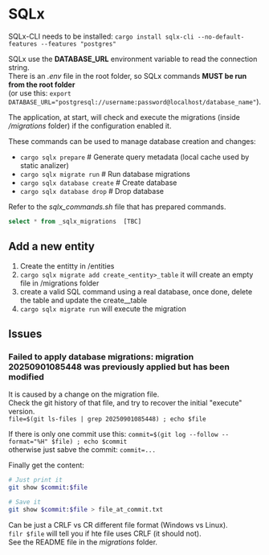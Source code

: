 # SQLx

SQLx-CLI needs to be installed: ``cargo install sqlx-cli --no-default-features --features "postgres"``

SQLx use the **DATABASE_URL** environment variable to read the connection string.  
There is an _.env_ file in the root folder, so SQLx commands **MUST be run from the root folder**  
(or use this: `export DATABASE_URL="postgresql://username:password@localhost/database_name"`).  
  
The application, at start, will check and execute the migrations (inside _/migrations_ folder) if the configuration enabled it.  
  
These commands can be used to manage database creation and changes:
- ``cargo sqlx prepare``         # Generate query metadata (local cache used by static analizer)
- ``cargo sqlx migrate run``     # Run database migrations
- ``cargo sqlx database create`` # Create database
- ``cargo sqlx database drop``   # Drop database

Refer to the *sqlx_commands.sh* file that has prepared commands.  


```sql
select * from _sqlx_migrations  [TBC]
```


## Add a new entity

1. Create the entitty in /entities
2. ``cargo sqlx migrate add create_<entity>_table``
   it will create an empty file in /migrations folder
3. create a valid SQL command using a real database,
   once done, delete the table and update the create_<entity>_table
4. ``cargo sqlx migrate run`` will execute the migration


## Issues

### Failed to apply database migrations: migration 20250901085448 was previously applied but has been modified

It is caused by a change on the migration file.  
Check the git history of that file, and try to recover the initial "execute" version.  
`file=$(git ls-files | grep 20250901085448) ; echo $file`  
  
If there is only one commit use this: `commit=$(git log --follow --format="%H" $file) ; echo $commit`  
otherwise just sabve the commit: `commit=...`  
  
Finally get the content:
```sh
# Just print it
git show $commit:$file

# Save it
git show $commit:$file > file_at_commit.txt
```

Can be just a CRLF vs CR different file format (Windows vs Linux).  
``filr $file`` will tell you if hte file uses CRLF (it should not).  
See the README file in the _migrations_ folder.